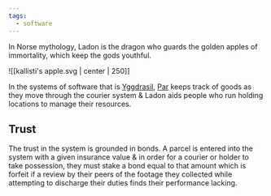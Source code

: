 ```yaml
---
tags:
  - software
---
```

In Norse mythology, Ladon is the dragon who guards the golden apples of immortality, which keep the gods youthful.

![[kallisti's apple.svg | center | 250]]

In the systems of software that is [Yggdrasil](Yggdrasil.md), [Par](Par.md) keeps track of goods as they move through the courier system & Ladon aids people who run holding locations to manage their resources.

## Trust

The trust in the system is grounded in bonds. A parcel is entered into the system with a given insurance value & in order for a courier or holder to take possession, they must stake a bond equal to that amount which is forfeit if a review by their peers of the footage they collected while attempting to discharge their duties finds their performance lacking.
